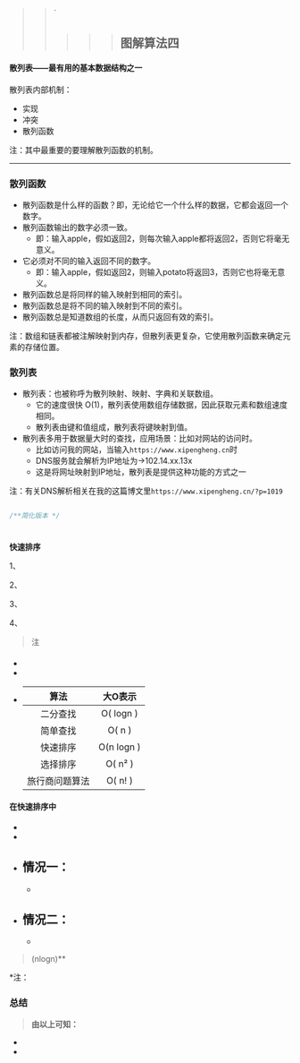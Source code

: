 > > `
> >
> > > > > ## 图解算法四
#### 散列表——最有用的基本数据结构之一
 散列表内部机制：
 * 实现
 * 冲突
 * 散列函数

注：其中最重要的要理解散列函数的机制。
***
### **散列函数** 
 * 散列函数是什么样的函数？即，无论给它一个什么样的数据，它都会返回一个数字。
 * 散列函数输出的数字必须一致。
    - 即：输入apple，假如返回2，则每次输入apple都将返回2，否则它将毫无意义。
 * 它必须对不同的输入返回不同的数字。
    - 即：输入apple，假如返回2，则输入potato将返回3，否则它也将毫无意义。
 * 散列函数总是将同样的输入映射到相同的索引。
 * 散列函数总是将不同的输入映射到不同的索引。
 * 散列函数总是知道数组的长度，从而只返回有效的索引。

 注：数组和链表都被注解映射到内存，但散列表更复杂，它使用散列函数来确定元素的存储位置。   
 ### **散列表**
 * 散列表：也被称呼为散列映射、映射、字典和关联数组。
    - 它的速度很快 O(1)，散列表使用数组存储数据，因此获取元素和数组速度相同。
    - 散列表由键和值组成，散列表将键映射到值。
  * 散列表多用于数据量大时的查找，应用场景：比如对网站的访问时。
     - 比如访问我的网站，当输入`https://www.xipengheng.cn`时
     - DNS服务就会解析为IP地址为->102.14.xx.13x
     - 这是将网址映射到IP地址，散列表是提供这种功能的方式之一

注：有关DNS解析相关在我的这篇博文里`https://www.xipengheng.cn/?p=1019`
```javascript

/**简化版本 */

```
### 
```javascript

```         
**快速排序**

1、

2、

3、

4、
>注
#### 
  - 
  - 
  - 
    |  算法  |   大O表示  |                      
    | :---------:| :------------:| 
    |   二分查找     |  O( logn ) | 
    |   简单查找     |  O( n )    | 
    |   快速排序     |  O(n logn )| 
    |   选择排序     |  O( n² )  | 
    |   旅行商问题算法| O( n! )   | 
    > 
#### 在快速排序中
  * 
  * 
  * 情况一：
    - 
    - 
  * 情况二：
    - 
    * 
> (nlogn)**

> 

*注：

### 总结
> **由以上可知：**

-  
-  